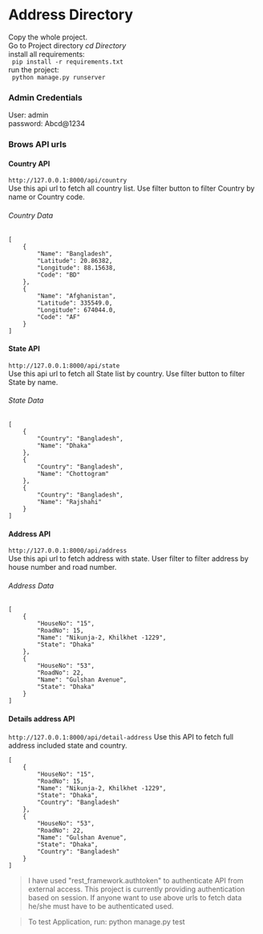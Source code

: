 
# Address Directory

Copy the whole project. <br>
Go to Project directory <i> cd Directory </i><br>
install all requirements:<br>
`` pip install -r requirements.txt``<br>
run the project:<br>
`` python manage.py runserver``<br>

### Admin Credentials
User: admin <br>
password: Abcd@1234

### Brows API urls

#### Country API
``http://127.0.0.1:8000/api/country`` <br>
Use this api url to fetch all country list. Use filter button to filter Country by name or Country code. <br>
###### Country Data
```angular2html
[
    {
        "Name": "Bangladesh",
        "Latitude": 20.86382,
        "Longitude": 88.15638,
        "Code": "BD"
    },
    {
        "Name": "Afghanistan",
        "Latitude": 335549.0,
        "Longitude": 674044.0,
        "Code": "AF"
    }
]
```
#### State API
``http://127.0.0.1:8000/api/state`` <br>
Use this api url to fetch all State list by country. Use filter button to filter State by name. <br>

###### State Data
```angular2html
[
    {
        "Country": "Bangladesh",
        "Name": "Dhaka"
    },
    {
        "Country": "Bangladesh",
        "Name": "Chottogram"
    },
    {
        "Country": "Bangladesh",
        "Name": "Rajshahi"
    }
]
```
#### Address API
``http://127.0.0.1:8000/api/address`` <br>
Use this api url to fetch address with state. User filter to filter address by house number and road number.
###### Address Data
```
[
    {
        "HouseNo": "15",
        "RoadNo": 15,
        "Name": "Nikunja-2, Khilkhet -1229",
        "State": "Dhaka"
    },
    {
        "HouseNo": "53",
        "RoadNo": 22,
        "Name": "Gulshan Avenue",
        "State": "Dhaka"
    }
]
```

#### Details address API
``http://127.0.0.1:8000/api/detail-address``
Use this API to fetch full address included state and country.
```angular2html
[
    {
        "HouseNo": "15",
        "RoadNo": 15,
        "Name": "Nikunja-2, Khilkhet -1229",
        "State": "Dhaka",
        "Country": "Bangladesh"
    },
    {
        "HouseNo": "53",
        "RoadNo": 22,
        "Name": "Gulshan Avenue",
        "State": "Dhaka",
        "Country": "Bangladesh"
    }
]
```

> I have used "rest_framework.authtoken" to authenticate API from external access. This project is currently providing authentication based on session. If anyone want to use above urls to fetch data he/she must have to be authenticated used.

> To test Application, run: python manage.py test